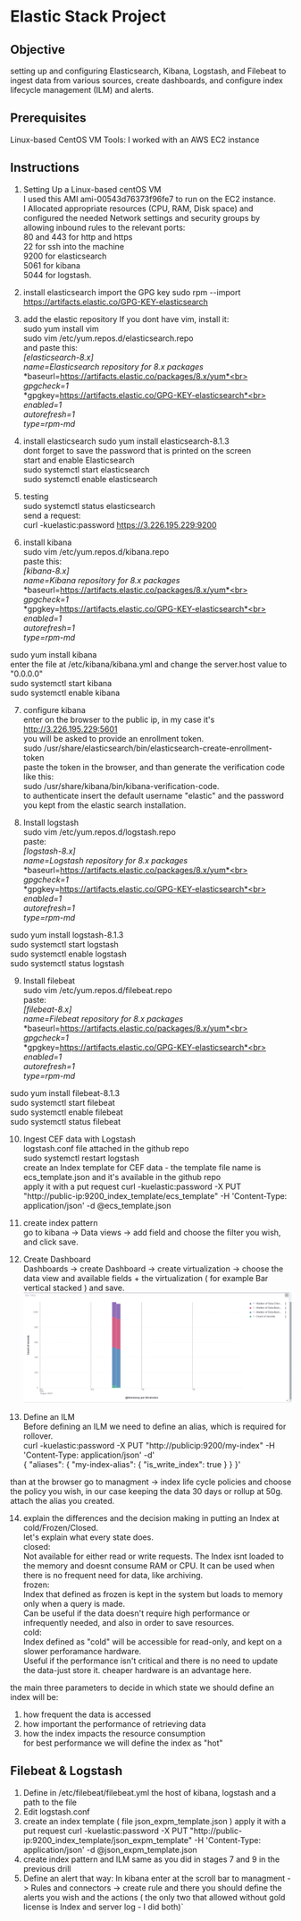 # Elastic Stack Project

## Objective
setting up and configuring Elasticsearch, Kibana, Logstash, and Filebeat to ingest data from various sources, create dashboards, and configure index lifecycle management (ILM) and alerts.

## Prerequisites
Linux-based CentOS VM
Tools:
I worked with an AWS EC2 instance

## Instructions
1. Setting Up a Linux-based centOS VM<br>
I used this AMI ami-00543d76373f96fe7 to run on the EC2 instance.<br>
I Allocated appropriate resources (CPU, RAM, Disk space) and configured the needed Network settings and security groups by allowing inbound rules to the relevant ports:<br> 
80 and 443 for http and https<br>
22 for ssh into the machine<br>
9200 for elasticsearch<br>
5061 for kibana<br>
5044 for logstash.
2. install elasticsearch
import the GPG key
sudo rpm --import https://artifacts.elastic.co/GPG-KEY-elasticsearch

3. add the elastic repository
If you dont have vim, install it:<br>
sudo yum install vim<br>
sudo vim /etc/yum.repos.d/elasticsearch.repo<br>
and paste this:<br>
*[elasticsearch-8.x]*<br>
*name=Elasticsearch repository for 8.x packages*<br>
*baseurl=https://artifacts.elastic.co/packages/8.x/yum*<br>
*gpgcheck=1*<br>
*gpgkey=https://artifacts.elastic.co/GPG-KEY-elasticsearch*<br>
*enabled=1*<br>
*autorefresh=1*<br>
*type=rpm-md*

4. install elasticsearch
sudo yum install elasticsearch-8.1.3<br>
dont forget to save the password that is printed on the screen<br>
start and enable Elasticsearch<br>
sudo systemctl start elasticsearch<br>
sudo systemctl enable elasticsearch<br>

5. testing<br>
sudo systemctl status elasticsearch<br>
send a request:<br>
curl -kuelastic:password https://3.226.195.229:9200

6. install kibana<br>
sudo vim /etc/yum.repos.d/kibana.repo<br>
paste this:<br>
*[kibana-8.x]*<br>
*name=Kibana repository for 8.x packages*<br>
*baseurl=https://artifacts.elastic.co/packages/8.x/yum*<br>
*gpgcheck=1*<br>
*gpgkey=https://artifacts.elastic.co/GPG-KEY-elasticsearch*<br>
*enabled=1*<br>
*autorefresh=1*<br>
*type=rpm-md*

sudo yum install kibana<br>
enter the file at /etc/kibana/kibana.yml and change the server.host value to "0.0.0.0"<br>
sudo systemctl start kibana<br>
sudo systemctl enable kibana<br>

7. configure kibana<br>
enter on the browser to the public ip, in my case it's http://3.226.195.229:5601<br>
you will be asked to provide an enrollment token.<br>
sudo /usr/share/elasticsearch/bin/elasticsearch-create-enrollment-token<br>
paste the token in the browser, and than generate the verification code like this:<br>
sudo /usr/share/kibana/bin/kibana-verification-code.<br>
to authenticate insert the default username "elastic" and the password you kept from the elastic search installation.

8. Install logstash<br>
sudo vim /etc/yum.repos.d/logstash.repo<br>
paste:<br>
*[logstash-8.x]*<br>
*name=Logstash repository for 8.x packages*<br>
*baseurl=https://artifacts.elastic.co/packages/8.x/yum*<br>
*gpgcheck=1*<br>
*gpgkey=https://artifacts.elastic.co/GPG-KEY-elasticsearch*<br>
*enabled=1*<br>
*autorefresh=1*<br>
*type=rpm-md*

sudo yum install logstash-8.1.3<br>
sudo systemctl start logstash<br>
sudo systemctl enable logstash<br>
sudo systemctl status logstash<br>

9. Install filebeat<br>
sudo vim /etc/yum.repos.d/filebeat.repo<br>
paste:<br>
*[filebeat-8.x]*<br>
*name=Filebeat repository for 8.x packages*<br>
*baseurl=https://artifacts.elastic.co/packages/8.x/yum*<br>
*gpgcheck=1*<br>
*gpgkey=https://artifacts.elastic.co/GPG-KEY-elasticsearch*<br>
*enabled=1*<br>
*autorefresh=1*<br>
*type=rpm-md*

sudo yum install filebeat-8.1.3<br>
sudo systemctl start filebeat<br>
sudo systemctl enable filebeat<br>
sudo systemctl status filebeat<br>

10. Ingest CEF data with Logstash<br>
logstash.conf file attached in the github repo<br>
sudo systemctl restart logstash<br>
create an Index template for CEF data - the template file name is ecs_template.json and it's available in the github repo<br>
apply it with a put request curl -kuelastic:password -X PUT "http://public-ip:9200_index_template/ecs_template" -H 'Content-Type: application/json' -d @ecs_template.json

11. create index pattern<br>
go to kibana -> Data views -> add field and choose the filter you wish, and click save.

12. Create Dashboard<br>
Dashboards -> create Dashboard -> create virtualization -> choose the data view and available fields + the virtualization ( for example Bar vertical stacked ) and save.<br>
![logo](images/dashboard.png)

13. Define an ILM<br>
Before defining an ILM we need to define an alias, which is required for rollover.<br>
curl -kuelastic:password -X PUT "http://publicip:9200/my-index" -H 'Content-Type: application/json' -d'<br>
{
  "aliases": {
    "my-index-alias": {
      "is_write_index": true
    }
  }
}'


than at the browser go to managment -> index life cycle policies and choose the policy you wish, in our case keeping the data 30 days or rollup at 50g. attach the alias you created.

14. explain the differences and the decision making in putting an Index at cold/Frozen/Closed.<br>
let's explain what every state does.<br>
closed:<br>
Not available for either read or write requests. The Index isnt loaded to the memory and doesnt consume RAM or CPU.
It can be used when there is no frequent need for data, like archiving.<br>
frozen:<br>
Index that defined as frozen is kept in the system but loads to memory only when a query is made.<br>
Can be useful if the data doesn't require high performance or infrequently needed, and also in order to save resources.<br>
cold:<br>
Index defined as "cold" will be accessible for read-only, and kept on a slower perforamance hardware.<br>
Useful if the performance isn't critical and there is no need to update the data-just store it. cheaper hardware is an advantage here.

the main three parameters to decide in which state we should define an index will be:<br>
1. how frequent the data is accessed
2. how important the performance of retrieving data
3. how the index impacts the resource consumption<br>
for best performance we will define the index as "hot"

## Filebeat & Logstash
1. Define in /etc/filebeat/filebeat.yml the host of kibana, logstash and a path to the file
2. Edit logstash.conf 
3. create an index template ( file json_expm_template.json )
apply it with a put request curl -kuelastic:password -X PUT "http://public-ip:9200_index_template/json_expm_template" -H 'Content-Type: application/json' -d @json_expm_template.json
4. create index pattern and ILM same as you did in stages 7 and 9 in the previous drill
5. Define an alert that way:
In kibana enter at the scroll bar to managment -> Rules and connectors -> create rule 
and there you should define the alerts you wish and the actions ( the only two that allowed without gold license is Index and server log - I did both)`
